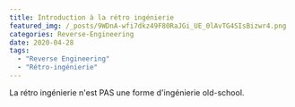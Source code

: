 ```yaml
---
title: Introduction à la rétro ingénierie
featured_img: /_posts/9WDnA-wfi7dkz49F80RaJGi_UE_0lAvTG4SIsBizwr4.png
categories: Reverse-Engineering
date: 2020-04-28
tags:
  - "Reverse Engineering"
  - "Rétro-ingénierie"
---
```


La rétro ingénierie n'est PAS une forme d'ingénierie old-school.
